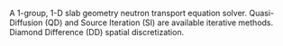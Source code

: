 A 1-group, 1-D slab geometry neutron transport equation solver. Quasi-Diffusion (QD) and Source Iteration (SI) are available iterative methods. Diamond Difference (DD) spatial discretization.
